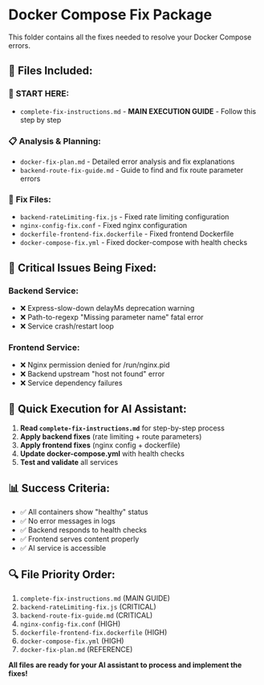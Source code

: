 # Docker Compose Fix Package

This folder contains all the fixes needed to resolve your Docker Compose errors.

## 📁 Files Included:

### 🚀 **START HERE:**
- `complete-fix-instructions.md` - **MAIN EXECUTION GUIDE** - Follow this step by step

### 📋 **Analysis & Planning:**
- `docker-fix-plan.md` - Detailed error analysis and fix explanations
- `backend-route-fix-guide.md` - Guide to find and fix route parameter errors

### 🔧 **Fix Files:**
- `backend-rateLimiting-fix.js` - Fixed rate limiting configuration
- `nginx-config-fix.conf` - Fixed nginx configuration  
- `dockerfile-frontend-fix.dockerfile` - Fixed frontend Dockerfile
- `docker-compose-fix.yml` - Fixed docker-compose with health checks

## 🎯 **Critical Issues Being Fixed:**

### Backend Service:
- ❌ Express-slow-down delayMs deprecation warning
- ❌ Path-to-regexp "Missing parameter name" fatal error
- ❌ Service crash/restart loop

### Frontend Service:
- ❌ Nginx permission denied for /run/nginx.pid
- ❌ Backend upstream "host not found" error
- ❌ Service dependency failures

## 🚀 **Quick Execution for AI Assistant:**

1. **Read `complete-fix-instructions.md`** for step-by-step process
2. **Apply backend fixes** (rate limiting + route parameters)
3. **Apply frontend fixes** (nginx config + dockerfile)
4. **Update docker-compose.yml** with health checks
5. **Test and validate** all services

## 📊 **Success Criteria:**
- ✅ All containers show "healthy" status
- ✅ No error messages in logs
- ✅ Backend responds to health checks
- ✅ Frontend serves content properly
- ✅ AI service is accessible

## 🔍 **File Priority Order:**
1. `complete-fix-instructions.md` (MAIN GUIDE)
2. `backend-rateLimiting-fix.js` (CRITICAL)
3. `backend-route-fix-guide.md` (CRITICAL)
4. `nginx-config-fix.conf` (HIGH)
5. `dockerfile-frontend-fix.dockerfile` (HIGH)
6. `docker-compose-fix.yml` (HIGH)
7. `docker-fix-plan.md` (REFERENCE)

**All files are ready for your AI assistant to process and implement the fixes!**